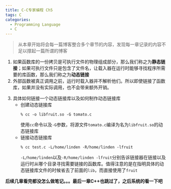 ```yaml
---
title: C-C专家编程 Ch5
tags: C
categories:
  - Programming Language
  - C
---
```


> 从本章开始将会每一篇博客整合多个章节的内容，发现每一章记录的内容不足以撑起一篇所谓的博客

1. 如果函数库的一份拷贝是可执行文件的物理组成部分，那么我们称之为**静态链接**；如果可执行文件只是包含了文件名，让载入器在运行时能够寻找程序所需要的库函数，那么我们称之为**动态链接**
2. 外部函数被真正调用之前，运行时载入器并不解析他们。所以即使链接了函数库，如果并没有实际调用，也不会带来额外开销。

<!-- more -->
3. 具体如何链接一个动态链接库以及如何制作动态链接库
   - 创建动态链接库
     ```shell
     % cc -o libfruit.so -G tomato.c
     ```
     使用`cc`命令以及`-G`参数，将源文件`tomato.c`编译为名为`libfruit.so`的动态链接库
   - 链接动态链接库
     ```shell
     % cc test.c -L/home/linden -R/home/linden -lfruit
     ```
     `-L/home/linden`以及`-R/home/linden -lfruit`分别告诉链接器在链接以及运行时从哪个目录寻找需要链接的函数库。值得注意的是在指明具体的动态链接库文件的时候省去了前面的`lib`，而直接使用了`fruit`
    
**后续几章看完都没怎么做笔记。。。最后一章C++也跳过了，之后系统的看一下吧**